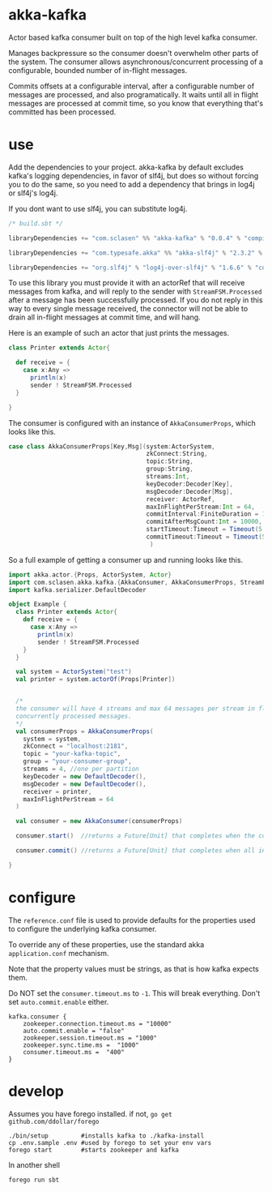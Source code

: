 akka-kafka
==========

Actor based kafka consumer built on top of the high level kafka consumer.

Manages backpressure so the consumer doesn't overwhelm other parts of the system.
The consumer allows asynchronous/concurrent processing of a configurable, bounded number of in-flight messages.

Commits offsets at a configurable interval, after a configurable number of messages are processed, and also programatically.
It waits until all in flight messages are processed at commit time, so you know that everything that's committed has been processed.

use
===

Add the dependencies to your project. akka-kafka by default excludes kafka's logging dependencies, in favor of slf4j, but
does so without forcing you to do the same, so you need to add a dependency that brings in log4j or slf4j's log4j.

If you dont want to use slf4j, you can substitute log4j.

```scala
/* build.sbt */

libraryDependencies += "com.sclasen" %% "akka-kafka" % "0.0.4" % "compile"

libraryDependencies += "com.typesafe.akka" %% "akka-slf4j" % "2.3.2" % "compile"

libraryDependencies += "org.slf4j" % "log4j-over-slf4j" % "1.6.6" % "compile"
```

To use this library you must provide it with an actorRef that will receive messages from kafka, and will reply to the sender
with `StreamFSM.Processed` after a message has been successfully processed.  If you do not reply in this way to every single message received, the connector will not be able
to drain all in-flight messages at commit time, and will hang.

Here is an example of such an actor that just prints the messages.

```scala
class Printer extends Actor{

  def receive = {
    case x:Any =>
      println(x)
      sender ! StreamFSM.Processed
  }

}
```

The consumer is configured with an instance of `AkkaConsumerProps`, which looks like this.

```scala
case class AkkaConsumerProps[Key,Msg](system:ActorSystem,
                                      zkConnect:String,
                                      topic:String,
                                      group:String,
                                      streams:Int,
                                      keyDecoder:Decoder[Key],
                                      msgDecoder:Decoder[Msg],
                                      receiver: ActorRef,
                                      maxInFlightPerStream:Int = 64,
                                      commitInterval:FiniteDuration = 10 seconds,
                                      commitAfterMsgCount:Int = 10000,
                                      startTimeout:Timeout = Timeout(5 seconds),
                                      commitTimeout:Timeout = Timeout(5 seconds)
                                       )
```

So a full example of getting a consumer up and running looks like this.

```scala
import akka.actor.{Props, ActorSystem, Actor}
import com.sclasen.akka.kafka.{AkkaConsumer, AkkaConsumerProps, StreamFSM}
import kafka.serializer.DefaultDecoder

object Example {
  class Printer extends Actor{
    def receive = {
      case x:Any =>
        println(x)
        sender ! StreamFSM.Processed
    }
  }

  val system = ActorSystem("test")
  val printer = system.actorOf(Props[Printer])


  /*
  the consumer will have 4 streams and max 64 messages per stream in flight, for a total of 256
  concurrently processed messages.
  */
  val consumerProps = AkkaConsumerProps(
    system = system,
    zkConnect = "localhost:2181",
    topic = "your-kafka-topic",
    group = "your-consumer-group",
    streams = 4, //one per partition
    keyDecoder = new DefaultDecoder(),
    msgDecoder = new DefaultDecoder(),
    receiver = printer,
    maxInFlightPerStream = 64
  )

  val consumer = new AkkaConsumer(consumerProps)

  consumer.start()  //returns a Future[Unit] that completes when the connector is started

  consumer.commit() //returns a Future[Unit] that completes when all in-flight messages are processed and offsets are committed.

}
```

configure
=========

The `reference.conf` file is used to provide defaults for the properties used to configure the underlying kafka consumer.

To override any of these properties, use the standard akka `application.conf` mechanism.

Note that the property values must be strings, as that is how kafka expects them.

Do NOT set the `consumer.timeout.ms` to `-1`. This will break everything. Don't set `auto.commit.enable` either.

```
kafka.consumer {
    zookeeper.connection.timeout.ms = "10000"
    auto.commit.enable = "false"
    zookeeper.session.timeout.ms = "1000"
    zookeeper.sync.time.ms =  "1000"
    consumer.timeout.ms =  "400"
}
```



develop
=======

Assumes you have forego installed. if not, `go get github.com/ddollar/forego`

```
./bin/setup         #installs kafka to ./kafka-install
cp .env.sample .env #used by forego to set your env vars
forego start        #starts zookeeper and kafka
```
In another shell

```
forego run sbt
```

